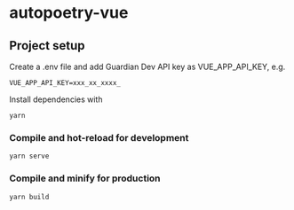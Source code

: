# autopoetry-vue

## Project setup

Create a .env file and add Guardian Dev API key as VUE_APP_API_KEY, e.g.

```
VUE_APP_API_KEY=xxx_xx_xxxx_
```

Install dependencies with

```
yarn
```

### Compile and hot-reload for development

```
yarn serve
```

### Compile and minify for production

```
yarn build
```
